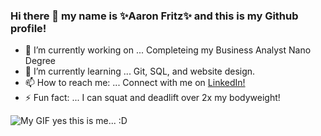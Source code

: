 ### Hi there 👋 my name is ✨Aaron Fritz✨ and this is my Github profile!

- 🔭 I’m currently working on ... Completeing my Business Analyst Nano Degree
- 🌱 I’m currently learning ... Git, SQL, and website design.
- 📫 How to reach me: ... Connect with me on <a class="social-link" href="https://www.linkedin.com/in/aaron-fritz-3b1b1a114/">LinkedIn!
        </a>
- ⚡ Fun fact: ... I can squat and deadlift over 2x my bodyweight!
<img src="https://thumbs.gfycat.com/ImpressionableYawningAlpinegoat-size_restricted.gif" alt="My GIF" />
yes this is me... :D
 
